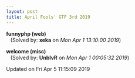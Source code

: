 ```yaml
---
layout: post
title: April Fools' GTF 3rd 2019
---
```


<!--break-->

**funnyphp (web)**  
&nbsp;&nbsp;&nbsp;(Solved by: **xeka** on _Mon Apr  1 13:10:00 2019_)  
  
**welcome (misc)**  
&nbsp;&nbsp;&nbsp;(Solved by: **UnblvR** on _Mon Apr  1 00:05:32 2019_)  
  


Updated on Fri Apr  5 11:15:09 2019
